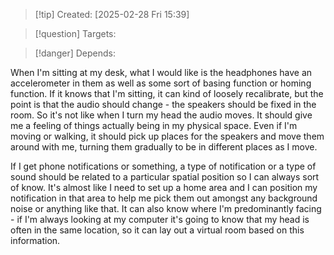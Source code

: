 
>[!tip] Created: [2025-02-28 Fri 15:39]

>[!question] Targets: 

>[!danger] Depends: 

When I'm sitting at my desk, what I would like is the headphones have an accelerometer in them as well as some sort of basing function or homing function. If it knows that I'm sitting, it can kind of loosely recalibrate, but the point is that the audio should change - the speakers should be fixed in the room. So it's not like when I turn my head the audio moves. It should give me a feeling of things actually being in my physical space. Even if I'm moving or walking, it should pick up places for the speakers and move them around with me, turning them gradually to be in different places as I move.

If I get phone notifications or something, a type of notification or a type of sound should be related to a particular spatial position so I can always sort of know. It's almost like I need to set up a home area and I can position my notification in that area to help me pick them out amongst any background noise or anything like that. It can also know where I'm predominantly facing - if I'm always looking at my computer it's going to know that my head is often in the same location, so it can lay out a virtual room based on this information. 